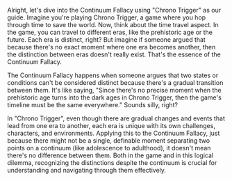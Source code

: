 Alright, let's dive into the Continuum Fallacy using "Chrono Trigger" as our guide. Imagine you're playing Chrono Trigger, a game where you hop through time to save the world. Now, think about the time travel aspect. In the game, you can travel to different eras, like the prehistoric age or the future. Each era is distinct, right? But imagine if someone argued that because there's no exact moment where one era becomes another, then the distinction between eras doesn't really exist. That's the essence of the Continuum Fallacy.

The Continuum Fallacy happens when someone argues that two states or conditions can't be considered distinct because there's a gradual transition between them. It's like saying, "Since there's no precise moment when the prehistoric age turns into the dark ages in Chrono Trigger, then the game's timeline must be the same everywhere." Sounds silly, right?

In "Chrono Trigger", even though there are gradual changes and events that lead from one era to another, each era is unique with its own challenges, characters, and environments. Applying this to the Continuum Fallacy, just because there might not be a single, definable moment separating two points on a continuum (like adolescence to adulthood), it doesn't mean there's no difference between them. Both in the game and in this logical dilemma, recognizing the distinctions despite the continuum is crucial for understanding and navigating through them effectively.